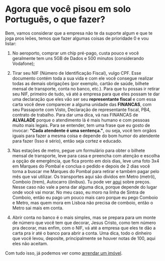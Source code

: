 # Agora que você pisou em solo Português, o que fazer?

Bem, vamos considerar que a empresa não te da suporte algum e que te joga pros leões, temos que fazer algumas coisas de prioridade 0 e vou listar:

1. No aeroporto, comprar um chip pré-pago, custa pouco e você geralmente tem uns 5GB de Dados e 500 minutos (considerando Vodafone);

2. Tirar seu NIF (Número de Identificação Fiscal), vulgo CPF. Esse documento contém toda a sua vida e com ele você consegue realizar todas as demais obrigações (por exemplo, cartão de saúde, bilhete mensal de transporte, conta no banco, etc.). Para que tu possas ir retirar seu NIF, primeiro de tudo, vá até a empresa para que eles possam te dar uma declaração que eles vão ser seu **representante fiscal** e com essa carta você deve comparecer a alguma unidade das **FINANCAS**, com seu Passaporte com Visto, Declaração de representante fiscal, PB4, contrato de trabalho. Para dar uma dica, vá nas FINANCAS de **ALVALADE** porque o atendimento lá é mais humano e com pessoas muito mais legais. Para se entender, tem uma frase que eu gosto de invocar: **"Cada atendente é uma sentença."**, ou seja, você tem orgãos iguais para fazer a mesma coisa e depende do bom humor do atendente para fazer (Isso é sério), então seja cortez e educado.

3. Nas estações de metro, pegue um formulário para obter o bilhete mensal de transporte, leve para casa e preencha com atenção e escolha a opção de emergência, que fica pronto em dois dias, leve uma foto 3x4 em Marques do Pombal e conclua o pedido e depois de 2 dias você torna a buscar me Marques do Pombal para retirar e também pagar pelo mês que vai utilizar. Os transportes aqui são dividos em Metro (metrô), Comboio (trem), Autocarro (ônibus). Tu pode ver [aqui](http://www.metrolisboa.pt/informacao/viajar-no-metro/titulos-de-transporte-e-tarifas/) sobre preços. Nesse caso não vale a pena dar alguma dica, porque depende do lugar onde você vai morar. No meu caso, eu moro na linha de Sintra de Comboio, então eu pago um pouco mais caro porque eu pego Comboio e Metro, mas quem mora em Lisboa não precisa de comboio, então o Metro sai mais em conta.

4. Abrir conta no banco é o mais simples, mas se prepara para um monte de número que você tem que decorar, Jesus Cristo, como tem número pra decorar, mas enfim, com o NIF, vá até a empresa que eles te dão a carta pra ir até o banco para abrir a conta. Uma dica, todo o dinheiro que você levou, deposite, principalmente se houver notas de 100, aqui eles não aceitam.

Com tudo isso, já podemos ver como [arrendar um imóvel](https://github.com/thiagomarquessp/ladoA-ladoB-MorarFora/blob/master/arrendamento-dicas.md).
